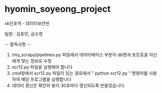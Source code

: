 # hyomin_soyeong_project

sk인포섹 - 데이터보안반

팀원 : 길효민, 금소영

-- 필독사항 --
1. /my_scrapy/pipelines.py 파일에서 데이터베이스 부분이 db명과 포트등을 자신에게 맞는 정보로 수정
2. scr12.py 파일을 실행해야 합니다
3. cmd창에서 scr12.py 파일이 있는 경로에서 " python scr12.py " 명령어를 사용하여 해당 프로그램을 실행합니다
4. 데이터 갱신은 확인이 용이 30초마다 갱신되도록 만들었습니다.

